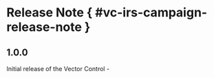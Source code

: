 # Release Note { #vc-irs-campaign-release-note }

## 1.0.0

Initial release of the Vector Control -
